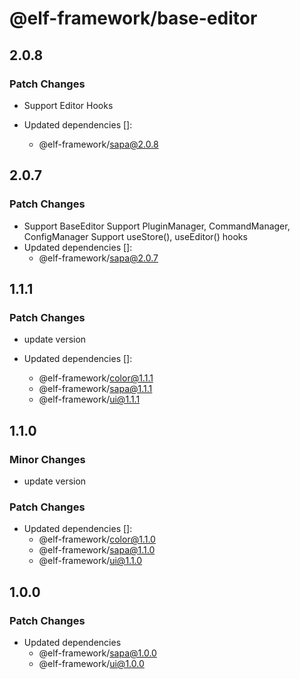# @elf-framework/base-editor

## 2.0.8

### Patch Changes

- Support Editor Hooks

- Updated dependencies []:
  - @elf-framework/sapa@2.0.8

## 2.0.7

### Patch Changes

- Support BaseEditor
  Support PluginManager, CommandManager, ConfigManager
  Support useStore(), useEditor() hooks
- Updated dependencies []:
  - @elf-framework/sapa@2.0.7

## 1.1.1

### Patch Changes

- update version

- Updated dependencies []:
  - @elf-framework/color@1.1.1
  - @elf-framework/sapa@1.1.1
  - @elf-framework/ui@1.1.1

## 1.1.0

### Minor Changes

- update version

### Patch Changes

- Updated dependencies []:
  - @elf-framework/color@1.1.0
  - @elf-framework/sapa@1.1.0
  - @elf-framework/ui@1.1.0

## 1.0.0

### Patch Changes

- Updated dependencies
  - @elf-framework/sapa@1.0.0
  - @elf-framework/ui@1.0.0
